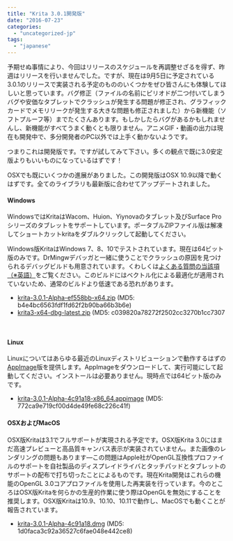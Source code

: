 ```yaml
---
title: "Krita 3.0.1開発版"
date: "2016-07-23"
categories: 
  - "uncategorized-jp"
tags: 
  - "japanese"
---
```


予期せぬ事情により、今回はリリースのスケジュールを再調整せざるを得ず、昨週はリリースを行いませんでした。ですが、現在は9月5日に予定されている3.0.1のリリースで実装される予定のもののいくつかをぜひ皆さんにも体験してほしいと思っています。バグ修正（ファイルの名前にピリオドが二つ付いてしまうバグや安価なタブレットでクラッシュが発生する問題が修正され、グラフィックカードでメモリリークが発生する大きな問題も修正されました）から新機能（ソフトプルーフ等）までたくさんあります。もしかしたらバグがあるかもしれませんし、新機能がすべてうまく動くとも限りません。アニメGIF・動画の出力は現在も開発中で、多分開発者のPC以外では上手く動かないようです。

つまりこれは開発版です。ですが試してみて下さい。多くの観点で既に3.0安定版よりもいいものになっているはずです！

OSXでも既にいくつかの進展がありました。この開発版はOSX 10.9以降で動くはずです。全てのライブラリも最新版に合わせてアップデートされました。

#### Windows

WindowsではKritaはWacom、Huion、Yiynovaのタブレット及びSurface Proシリーズのタブレットをサポートしています。ポータブルZIPファイル版は解凍してショートカットkritaをダブルクリックして起動してください。

Windows版KritaはWindows 7、8、10でテストされています。現在は64ビット版のみです。DrMingwデバッガと一緒に使うことでクラッシュの原因を見つけられるデバッグビルドも用意されています。くわしくは[よくある質問の当該項（※英語）](https://docs.krita.org/KritaFAQ#How_can_I_produce_a_backtrace_on_Windows.3F)をご覧ください。このビルドにはベクトル化による最適化が適用されていないため、通常のビルドより低速である恐れがあります。

- [krita-3.0.1-Alpha-ef558bb-x64.zip](http://files.kde.org/krita/3/windows/devbuilds/krita-3.0.1-Alpha-ef558bb-x64.zip) (MD5: b4e4bc6563fdf1fd62f2b90ba66b3b6e)
- [krita3-x64-dbg-latest.zip](http://files.kde.org/krita/3/windows/debugbuilds/krita3-x64-dbg-latest.zip) (MD5: c039820a78272f2502cc3270b1cc7307

 

#### Linux

Linuxについてはあらゆる最近のLinuxディストリビューションで動作するはずの[AppImage](http://appimage.org/)版を提供します。AppImageをダウンロードして、実行可能にして起動してください。インストールは必要ありません。現時点では64ビット版のみです。

- [krita-3.0.1-Alpha-4c91a18-x86_64.appimage](http://files.kde.org/krita/3/linux/devbuilds/krita-3.0.1-Alpha-4c91a18-x86_64.appimage) (MD5: 772ca9e719cf00d4de49fe68c226c41f)

#### OSXおよびMacOS

OSX版Kritaは3.1でフルサポートが実現される予定です。OSX版Krita 3.0にはまだ高速プレビューと高品質キャンバス表示が実装されていません。また画像のレンダリングの問題もあります―この問題はApple社がOpenGL互換性プロファイルのサポートを自社製品のディスプレイドライバとタッチパッドとタブレットのサポートの配布で打ち切ったことによるものです。現在Krita開発はこれらの機能のOpenGL 3.0コアプロファイルを使用した再実装を行っています。今のところはOSX版Kritaを何らかの生産的作業に使う際はOpenGLを無効にすることを推奨します。OSX版Kritaは10.9、10.10、10.11で動作し、MacOSでも動くことが報告されています。

- [krita-3.0.1-Alpha-4c91a18.dmg](http://files.kde.org/krita/3/osx/devbuilds/krita-3.0.1-Alpha-4c91a18.dmg) (MD5: 1d0faca3c92a36527c6fae048e442ce8)
